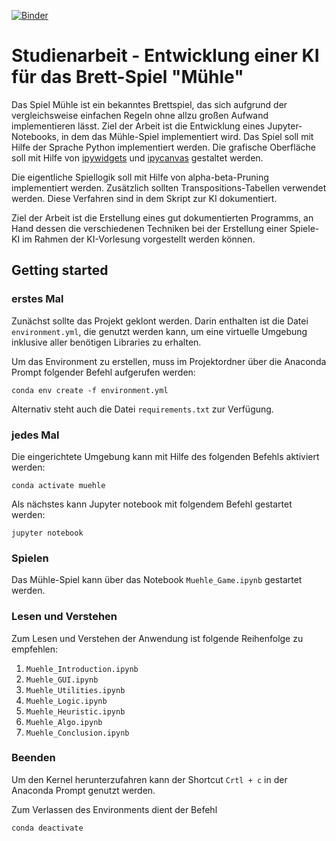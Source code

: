 [![Binder](https://mybinder.org/badge_logo.svg)](https://mybinder.org/v2/gh/luisafuss/muehle-studienarbeit/feature/75_Web-App?filepath=Muehle_Game.ipynb)

# Studienarbeit - Entwicklung einer KI für das Brett-Spiel "Mühle"

Das Spiel Mühle ist ein bekanntes Brettspiel, das sich aufgrund der vergleichsweise einfachen Regeln ohne allzu großen Aufwand implementieren lässt. Ziel der Arbeit ist die Entwicklung eines Jupyter-Notebooks, in dem das Mühle-Spiel implementiert wird. Das Spiel soll mit Hilfe der Sprache Python implementiert werden. Die grafische Oberfläche soll mit Hilfe von [ipywidgets](https://ipywidgets.readthedocs.io/en/latest/) und [ipycanvas](https://ipycanvas.readthedocs.io/en/latest/) gestaltet werden. 

Die eigentliche Spiellogik soll mit Hilfe von alpha-beta-Pruning implementiert werden. Zusätzlich sollten Transpositions-Tabellen verwendet werden. Diese Verfahren sind in dem Skript zur KI dokumentiert. 

Ziel der Arbeit ist die Erstellung eines gut dokumentierten Programms, an Hand dessen die verschiedenen Techniken bei der Erstellung einer Spiele-KI im Rahmen der KI-Vorlesung vorgestellt werden können. 

## Getting started
### erstes Mal
Zunächst sollte das Projekt geklont werden. Darin enthalten ist die Datei `environment.yml`, die genutzt werden kann, um eine virtuelle Umgebung inklusive aller benötigen Libraries zu erhalten.

Um das Environment zu erstellen, muss im Projektordner über die Anaconda Prompt folgender Befehl aufgerufen werden:

```
conda env create -f environment.yml
```

Alternativ steht auch die Datei `requirements.txt` zur Verfügung.
### jedes Mal
Die eingerichtete Umgebung kann mit Hilfe des folgenden Befehls aktiviert werden:
```
conda activate muehle
```

Als nächstes kann Jupyter notebook mit folgendem Befehl gestartet werden:
```
jupyter notebook
```

### Spielen
Das Mühle-Spiel kann über das Notebook `Muehle_Game.ipynb` gestartet werden.

### Lesen und Verstehen
Zum Lesen und Verstehen der Anwendung ist folgende Reihenfolge zu empfehlen:
1. `Muehle_Introduction.ipynb`
2. `Muehle_GUI.ipynb`
3. `Muehle_Utilities.ipynb`
4. `Muehle_Logic.ipynb`
5. `Muehle_Heuristic.ipynb`
6. `Muehle_Algo.ipynb`
7. `Muehle_Conclusion.ipynb` 

### Beenden
Um den Kernel herunterzufahren kann der Shortcut `Crtl + c` in der Anaconda Prompt genutzt werden.

Zum Verlassen des Environments dient der Befehl

```
conda deactivate
```
